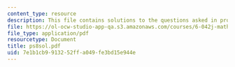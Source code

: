 ```yaml
---
content_type: resource
description: This file contains solutions to the questions asked in problem set 8.
file: https://ol-ocw-studio-app-qa.s3.amazonaws.com/courses/6-042j-mathematics-for-computer-science-fall-2005/7e1b1cb9913252ffa049fe3bd15e944e_ps8sol.pdf
file_type: application/pdf
resourcetype: Document
title: ps8sol.pdf
uid: 7e1b1cb9-9132-52ff-a049-fe3bd15e944e
---
```

